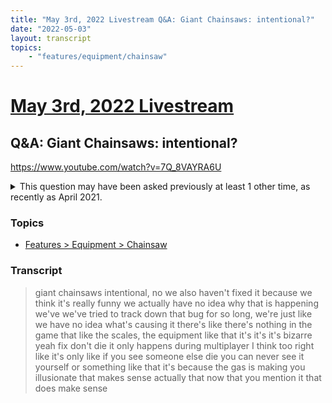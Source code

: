 ```yaml
---
title: "May 3rd, 2022 Livestream Q&A: Giant Chainsaws: intentional?"
date: "2022-05-03"
layout: transcript
topics:
    - "features/equipment/chainsaw"
---
```

# [May 3rd, 2022 Livestream](../2022-05-03.md)
## Q&A: Giant Chainsaws: intentional?
https://www.youtube.com/watch?v=7Q_8VAYRA6U
<details>
<summary>This question may have been asked previously at least 1 other time, as recently as April 2021.</summary>

* [April 27th, 2021 Livestream Q&A: Is the giant chainsaw a bug?](./yt-n1zvt3i66uE.md) [https://www.youtube.com/watch?v=n1zvt3i66uE](https://www.youtube.com/watch?v=n1zvt3i66uE)
</details>


### Topics
* [Features > Equipment > Chainsaw](../topics/features/equipment/chainsaw.md)

### Transcript

> giant chainsaws intentional, no we also haven't fixed it because we think it's really funny we actually have no idea why that is happening we've we've tried to track down that bug for so long, we're just like we have no idea what's causing it there's like there's nothing in the game that like the scales, the equipment like that it's it's it's bizarre yeah fix don't die it only happens during multiplayer I think too right like it's only like if you see someone else die you can never see it yourself or something like that it's because the gas is making you illusionate that makes sense actually that now that you mention it that does make sense
